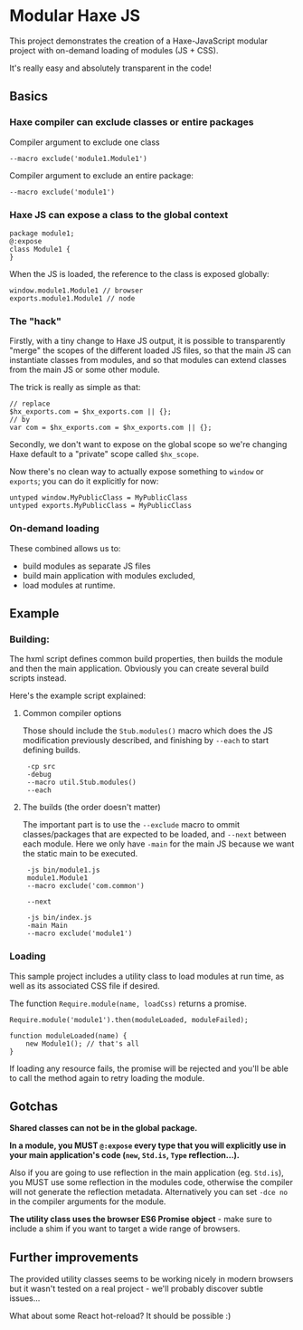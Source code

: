 # Modular Haxe JS

This project demonstrates the creation of a Haxe-JavaScript modular project with on-demand 
loading of modules (JS + CSS).

It's really easy and absolutely transparent in the code!

## Basics

### Haxe compiler can exclude classes or entire packages

Compiler argument to exclude one class

	--macro exclude('module1.Module1')

Compiler argument to exclude an entire package:

	--macro exclude('module1')

### Haxe JS can expose a class to the global context

    package module1;
    @:expose
	class Module1 {
	}

When the JS is loaded, the reference to the class is exposed globally:

	window.module1.Module1 // browser
	exports.module1.Module1 // node

### The "hack"

Firstly, with a tiny change to Haxe JS output, it is possible to transparently "merge" the scopes 
of the different loaded JS files, so that the main JS can instantiate classes from modules, and 
so that modules can extend classes from the main JS or some other module.

The trick is really as simple as that:
	
	// replace
	$hx_exports.com = $hx_exports.com || {};
	// by
	var com = $hx_exports.com = $hx_exports.com || {};

Secondly, we don't want to expose on the global scope so we're changing Haxe default to a
"private" scope called `$hx_scope`. 

Now there's no clean way to actually expose something to `window` or `exports`; you can do it 
explicitly for now: 

    untyped window.MyPublicClass = MyPublicClass
    untyped exports.MyPublicClass = MyPublicClass

### On-demand loading

These combined allows us to:

- build modules as separate JS files
- build main application with modules excluded, 
- load modules at runtime.

## Example

### Building:

The hxml script defines common build properties, then builds the module and then the main application.
Obviously you can create several build scripts instead.

Here's the example script explained:

1. Common compiler options

	Those should include the `Stub.modules()` macro which does the JS modification previously
	described, and finishing by `--each` to start defining builds. 

		-cp src
		-debug
		--macro util.Stub.modules()
		--each

2. The builds (the order doesn't matter)

	The important part is to use the `--exclude` macro to ommit classes/packages that are 
	expected to be loaded, and `--next` between each module. Here we only have `-main` for the 
	main JS because we want the static main to be executed.  

		-js bin/module1.js
		module1.Module1
		--macro exclude('com.common')

		--next
	
		-js bin/index.js
		-main Main
		--macro exclude('module1')

### Loading

This sample project includes a utility class to load modules at run time, as well as its associated 
CSS file if desired.

The function `Require.module(name, loadCss)` returns a promise.

	Require.module('module1').then(moduleLoaded, moduleFailed);

	function moduleLoaded(name) {
		new Module1(); // that's all
    }

If loading any resource fails, the promise will be rejected and you'll be able to call the method
again to retry loading the module.

## Gotchas

**Shared classes can not be in the global package.**

**In a module, you MUST `@:expose` every type that you will explicitly use in your main
application's code (`new`, `Std.is`, `Type` reflection...).**

Also if you are going to use reflection in the main application (eg. `Std.is`), you MUST use some
reflection in the modules code, otherwise the compiler will not generate the reflection metadata.
Alternatively you can set `-dce no` in the compiler arguments for the module.

**The utility class uses the browser ES6 Promise object** - make sure to include a shim if you want to 
target a wide range of browsers.

## Further improvements

The provided utility classes seems to be working nicely in modern browsers but it wasn't tested on a
real project - we'll probably discover subtle issues...

What about some React hot-reload? It should be possible :)